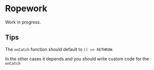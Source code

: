 # Ropework

Work in progress.

## Tips

The `onCatch` function should default to `() => RETHROW`.

In the other cases it depends and you should write custom code for the `onCatch`
